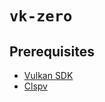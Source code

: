 # `vk-zero`

## Prerequisites

- [Vulkan SDK](https://vulkan.lunarg.com/sdk/home)
- [Clspv](https://github.com/google/clspv)
